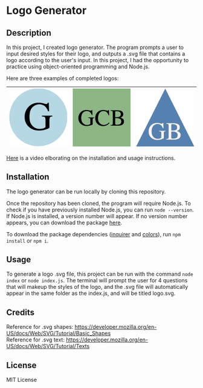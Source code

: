 # Logo Generator

## Description

In this project, I created logo generator. The program prompts a user to input desired styles for their logo, and outputs a .svg file that contains a logo according to the user's input. In this project, I had the opportunity to practice using object-oriented programming and Node.js.

Here are three examples of completed logos:

| ![Logo 1](/assets/images/logo1.png) | ![Logo 2](/assets/images/logo2.png) | ![Logo 3](/assets/images/logo3.png) |
|------------------------------------------|-------------------------------------------|------------------------------------------|

[Here](https://drive.google.com/file/d/1i6D2hErEhiZ4kKh70GxU--XGlA6RvhEQ/view?usp=sharing) is a video elborating on the installation and usage instructions.

## Installation

The logo generator can be run locally by cloning this repository. 

Once the repository has been cloned, the program will require Node.js. To check if you have previously installed Node.js, you can run `node --version`. If Node.js is installed, a version number will appear. If no version number appears, you can download the package [here](https://nodejs.org/en/download/package-manager).

To download the package dependencies ([inquirer](https://www.npmjs.com/package/inquirer) and [colors](https://www.npmjs.com/package/colors)), run `npm install` or `npm i`.

## Usage

To generate a logo .svg file, this project can be run with the command `node index` or `node index.js`. The terminal will prompt the user for 4 questions that will makeup the styles of the logo, and the .svg file will automatically appear in the same folder as the index.js, and will be titled logo.svg.

## Credits

Reference for .svg shapes: https://developer.mozilla.org/en-US/docs/Web/SVG/Tutorial/Basic_Shapes <br>
Reference for .svg text: https://developer.mozilla.org/en-US/docs/Web/SVG/Tutorial/Texts

## License

MIT License
